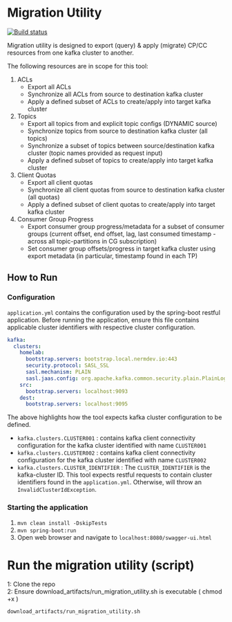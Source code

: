 # Migration Utility

[![Build status](https://badge.buildkite.com/59fd0ecf6f9a1dbdf9ec6d7ec2f5bd09eaea1de4e087e033a2.svg)](https://buildkite.com/nerm/migration-utility)

Migration utility is designed to export (query) & apply (migrate) CP/CC resources from one kafka cluster to another.

The following resources are in scope for this tool:

1. ACLs
   - Export all ACLs 
   - Synchronize all ACLs from source to destination kafka cluster 
   - Apply a defined subset of ACLs to create/apply into target kafka cluster
2. Topics
   - Export all topics from and explicit topic configs (DYNAMIC source)  
   - Synchronize topics from source to destination kafka cluster (all topics)
   - Synchronize a subset of topics between source/destination kafka cluster (topic names provided as request input)
   - Apply a defined subset of topics to create/apply into target kafka cluster
3. Client Quotas
   - Export all client quotas
   - Synchronize all client quotas from source to destination kafka cluster (all quotas)
   - Apply a defined subset of client quotas to create/apply into target kafka cluster
4. Consumer Group Progress
   - Export consumer group progress/metadata for a subset of consumer groups (current offset, end offset, lag, last consumed timestamp - across all topic-partitions in CG subscription)
   - Set consumer group offsets/progress in target kafka cluster using export metadata (in particular, timestamp found in each TP) 


## How to Run

### Configuration 

`application.yml` contains the configuration used by the spring-boot restful application. Before running the application, ensure this file contains applicable cluster identifiers with respective cluster configuration.

```yaml
kafka:
  clusters:
    homelab:
      bootstrap.servers: bootstrap.local.nermdev.io:443
      security.protocol: SASL_SSL
      sasl.mechanism: PLAIN
      sasl.jaas.config: org.apache.kafka.common.security.plain.PlainLoginModule required username="apikey" password="secret";
    src:
      bootstrap.servers: localhost:9093
    dest:
      bootstrap.servers: localhost:9095 
```

The above highlights how the tool expects kafka cluster configuration to be defined. 

- `kafka.clusters.CLUSTER001` : contains kafka client connectivity configuration for the kafka cluster identified with name `CLUSTER001`
- `kafka.clusters.CLUSTER002` : contains kafka client connectivity configuration for the kafka cluster identified with name `CLUSTER002`
- `kafka.clusters.CLUSTER_IDENTIFIER` : The `CLUSTER_IDENTIFIER` is the kafka-cluster ID. This tool expects restful requests to contain cluster identifiers found in the `application.yml`. Otherwise, will throw an `InvalidClusterIdException`.

### Starting the application

1. `mvn clean install -DskipTests`
2. `mvn spring-boot:run`
3. Open web browser and navigate to `localhost:8080/swagger-ui.html`


# Run the migration utility (script) 
1: Clone the repo    
2: Ensure download_artifacts/run_migration_utility.sh is executable ( chmod +x ) 
```asciidoc
download_artifacts/run_migration_utility.sh
```






 
